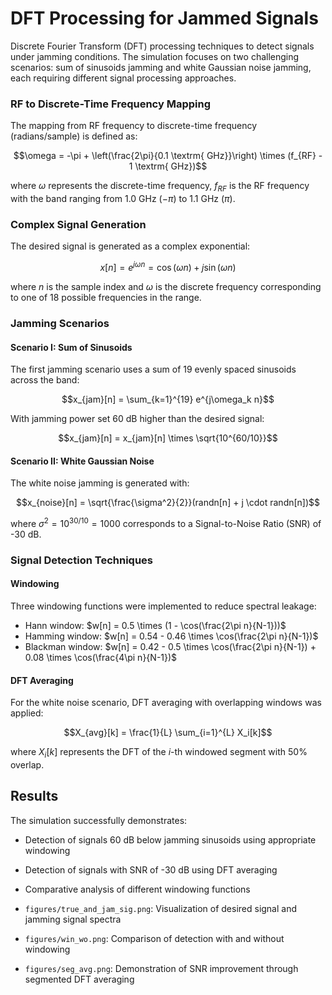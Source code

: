 # DFT Processing for Jammed Signals

Discrete Fourier Transform (DFT) processing techniques to detect signals under jamming conditions. 
The simulation focuses on two challenging scenarios: sum of sinusoids jamming and white Gaussian noise jamming, each requiring different signal processing approaches.

### RF to Discrete-Time Frequency Mapping

The mapping from RF frequency to discrete-time frequency (radians/sample) is defined as:

$$\omega = -\pi + \left(\frac{2\pi}{0.1 \textrm{ GHz}}\right) \times (f_{RF} - 1 \textrm{ GHz})$$

where $\omega$ represents the discrete-time frequency, $f_{RF}$ is the RF frequency with the band ranging from 1.0 GHz ($-\pi$) to 1.1 GHz ($\pi$).

### Complex Signal Generation

The desired signal is generated as a complex exponential:

$$x[n] = e^{j\omega n} = \cos(\omega n) + j\sin(\omega n)$$

where $n$ is the sample index and $\omega$ is the discrete frequency corresponding to one of 18 possible frequencies in the range.

### Jamming Scenarios

#### Scenario I: Sum of Sinusoids

The first jamming scenario uses a sum of 19 evenly spaced sinusoids across the band:

$$x_{jam}[n] = \sum_{k=1}^{19} e^{j\omega_k n}$$

With jamming power set 60 dB higher than the desired signal:

$$x_{jam}[n] = x_{jam}[n] \times \sqrt{10^{60/10}}$$

#### Scenario II: White Gaussian Noise

The white noise jamming is generated with:

$$x_{noise}[n] = \sqrt{\frac{\sigma^2}{2}}(randn[n] + j \cdot randn[n])$$

where $\sigma^2 = 10^{30/10} = 1000$ corresponds to a Signal-to-Noise Ratio (SNR) of -30 dB.

### Signal Detection Techniques

#### Windowing

Three windowing functions were implemented to reduce spectral leakage:
- Hann window: $w[n] = 0.5 \times (1 - \cos(\frac{2\pi n}{N-1}))$
- Hamming window: $w[n] = 0.54 - 0.46 \times \cos(\frac{2\pi n}{N-1})$
- Blackman window: $w[n] = 0.42 - 0.5 \times \cos(\frac{2\pi n}{N-1}) + 0.08 \times \cos(\frac{4\pi n}{N-1})$

#### DFT Averaging

For the white noise scenario, DFT averaging with overlapping windows was applied:

$$X_{avg}[k] = \frac{1}{L} \sum_{i=1}^{L} X_i[k]$$

where $X_i[k]$ represents the DFT of the $i$-th windowed segment with 50% overlap.

## Results

The simulation successfully demonstrates:
- Detection of signals 60 dB below jamming sinusoids using appropriate windowing
- Detection of signals with SNR of -30 dB using DFT averaging
- Comparative analysis of different windowing functions

- `figures/true_and_jam_sig.png`: Visualization of desired signal and jamming signal spectra
- `figures/win_wo.png`: Comparison of detection with and without windowing
- `figures/seg_avg.png`: Demonstration of SNR improvement through segmented DFT averaging

